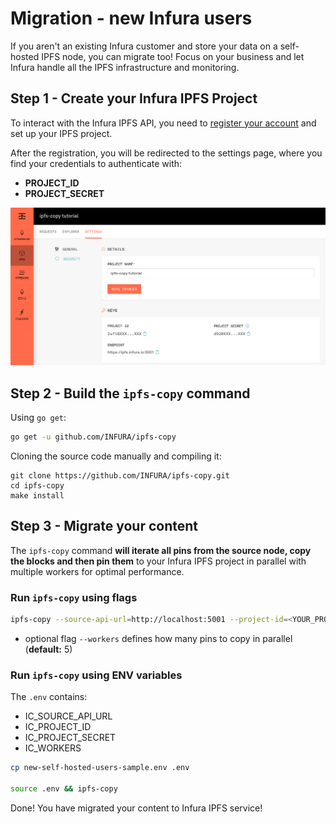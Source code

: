# Migration - new Infura users
If you aren't an existing Infura customer and store your data on a self-hosted IPFS node, you can migrate too! Focus on your business and let Infura handle all the IPFS infrastructure and monitoring.

## Step 1 - Create your Infura IPFS Project
To interact with the Infura IPFS API, you need to [register your account](https://infura.io/register) and set up your IPFS project.

After the registration, you will be redirected to the settings page, where you find your credentials to authenticate with:
- **PROJECT_ID**
- **PROJECT_SECRET**

![ipfs-copy Infura credentials settings page](./ipfs-copy-tutorial-creds.png)

## Step 2 - Build the `ipfs-copy` command
Using `go get`:
```bash
go get -u github.com/INFURA/ipfs-copy
```

Cloning the source code manually and compiling it:
```
git clone https://github.com/INFURA/ipfs-copy.git
cd ipfs-copy
make install
```

## Step 3 - Migrate your content
The `ipfs-copy` command **will iterate all pins from the source node, copy the blocks and then pin them** to your Infura IPFS project in parallel with multiple workers for optimal performance.

### Run `ipfs-copy` using flags
```bash
ipfs-copy --source-api-url=http://localhost:5001 --project-id=<YOUR_PROJECT_ID> --project-secret=<YOUR_PROJECT_SECRET>
```
- optional flag `--workers` defines how many pins to copy in parallel (**default:** 5)

### Run `ipfs-copy` using ENV variables
The `.env` contains:
- IC_SOURCE_API_URL
- IC_PROJECT_ID
- IC_PROJECT_SECRET
- IC_WORKERS

```bash
cp new-self-hosted-users-sample.env .env

source .env && ipfs-copy
```

Done! You have migrated your content to Infura IPFS service!